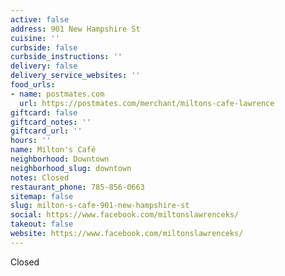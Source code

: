 ```yaml
---
active: false
address: 901 New Hampshire St
cuisine: ''
curbside: false
curbside_instructions: ''
delivery: false
delivery_service_websites: ''
food_urls:
- name: postmates.com
  url: https://postmates.com/merchant/miltons-cafe-lawrence
giftcard: false
giftcard_notes: ''
giftcard_url: ''
hours: ''
name: Milton's Café
neighborhood: Downtown
neighborhood_slug: downtown
notes: Closed
restaurant_phone: 785-856-0663
sitemap: false
slug: milton-s-cafe-901-new-hampshire-st
social: https://www.facebook.com/miltonslawrenceks/
takeout: false
website: https://www.facebook.com/miltonslawrenceks/
---
```


Closed